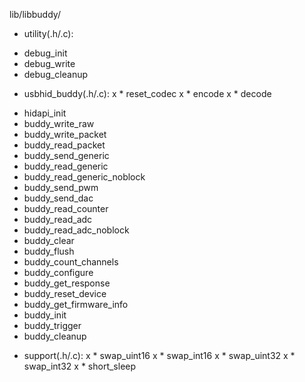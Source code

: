 lib/libbuddy/
 - utility(.h/.c):
  * debug_init
  * debug_write
  * debug_cleanup

 - usbhid_buddy(.h/.c):
  x * reset_codec
  x * encode
  x * decode
  * hidapi_init
  * buddy_write_raw
  * buddy_write_packet
  * buddy_read_packet
  * buddy_send_generic
  * buddy_read_generic
  * buddy_read_generic_noblock
  * buddy_send_pwm
  * buddy_send_dac
  * buddy_read_counter
  * buddy_read_adc
  * buddy_read_adc_noblock
  * buddy_clear
  * buddy_flush
  * buddy_count_channels
  * buddy_configure
  * buddy_get_response
  * buddy_reset_device
  * buddy_get_firmware_info
  * buddy_init
  * buddy_trigger
  * buddy_cleanup

 - support(.h/.c):
  x * swap_uint16
  x * swap_int16
  x * swap_uint32
  x * swap_int32
  x * short_sleep